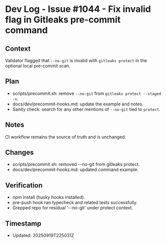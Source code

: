 # Dev Log - Issue #1044 - Fix invalid flag in Gitleaks pre-commit command

## Context

Validator flagged that `--no-git` is invalid with `gitleaks protect` in the optional local pre-commit scan.

## Plan

- scripts/precommit.sh: remove `--no-git` from `gitleaks protect --staged -v`.
- docs/dev/precommit-hooks.md: update the example and notes.
- Sanity check: search for any other mentions of `--no-git` tied to `protect`.

## Notes

CI workflow remains the source of truth and is unchanged.

## Changes

- scripts/precommit.sh: removed --no-git from gitleaks protect.
- docs/dev/precommit-hooks.md: updated command example.

## Verification

- npm install (husky hooks installed).
- pre-push hook ran typecheck and related tests successfully.
- Grepped repo for residual '--no-git' under protect context.

## Timestamp

- Updated: 20250919T225031Z
